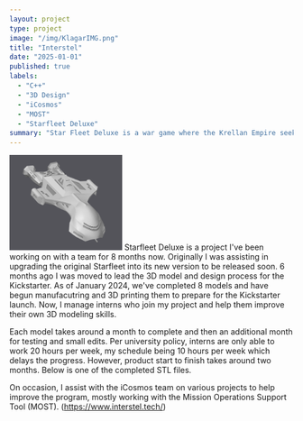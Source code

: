 ```yaml
---
layout: project
type: project
image: "/img/KlagarIMG.png"
title: "Interstel"
date: "2025-01-01"
published: true
labels:
  - "C++"
  - "3D Design"
  - "iCosmos"
  - "MOST"
  - "Starfleet Deluxe"
summary: "Star Fleet Deluxe is a war game where the Krellan Empire seeks revenge against the United Galactic Alliance for past defeat."
---
```



<img width="200px" src="../img/KlagarIMG.png" class="img-thumbnail" >
Starfleet Deluxe is a project I've been working on with a team for 8 months now. Originally I was assisting in upgrading the original Starfleet into its new version to be released soon. 6 months ago I was moved to lead the 3D model and design process for the Kickstarter. As of January 2024, we've completed 8 models and have begun manufacutring and 3D printing them to prepare for the Kickstarter launch. Now, I manage interns who join my project and help them improve their own 3D modeling skills. 

Each model takes around a month to complete and then an additional month for testing and small edits. Per university policy, interns are only able to work 20 hours per week, my schedule being 10 hours per week which delays the progress. However, product start to finish takes around two months. Below is one of the completed STL files.


On occasion, I assist with the iCosmos team on various projects to help improve the program, mostly working with the Mission Operations Support Tool (MOST). (https://www.interstel.tech/)

